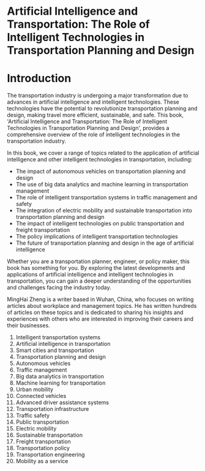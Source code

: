 # Artificial Intelligence and Transportation: The Role of Intelligent Technologies in Transportation Planning and Design

# Introduction

The transportation industry is undergoing a major transformation due to advances in artificial intelligence and intelligent technologies. These technologies have the potential to revolutionize transportation planning and design, making travel more efficient, sustainable, and safe. This book, 'Artificial Intelligence and Transportation: The Role of Intelligent Technologies in Transportation Planning and Design', provides a comprehensive overview of the role of intelligent technologies in the transportation industry.

In this book, we cover a range of topics related to the application of artificial intelligence and other intelligent technologies in transportation, including:

* The impact of autonomous vehicles on transportation planning and design
* The use of big data analytics and machine learning in transportation management
* The role of intelligent transportation systems in traffic management and safety
* The integration of electric mobility and sustainable transportation into transportation planning and design
* The impact of intelligent technologies on public transportation and freight transportation
* The policy implications of intelligent transportation technologies
* The future of transportation planning and design in the age of artificial intelligence

Whether you are a transportation planner, engineer, or policy maker, this book has something for you. By exploring the latest developments and applications of artificial intelligence and intelligent technologies in transportation, you can gain a deeper understanding of the opportunities and challenges facing the industry today.

MingHai Zheng is a writer based in Wuhan, China, who focuses on writing articles about workplace and management topics. He has written hundreds of articles on these topics and is dedicated to sharing his insights and experiences with others who are interested in improving their careers and their businesses.



1. Intelligent transportation systems
2. Artificial intelligence in transportation
3. Smart cities and transportation
4. Transportation planning and design
5. Autonomous vehicles
6. Traffic management
7. Big data analytics in transportation
8. Machine learning for transportation
9. Urban mobility
10. Connected vehicles
11. Advanced driver assistance systems
12. Transportation infrastructure
13. Traffic safety
14. Public transportation
15. Electric mobility
16. Sustainable transportation
17. Freight transportation
18. Transportation policy
19. Transportation engineering
20. Mobility as a service



